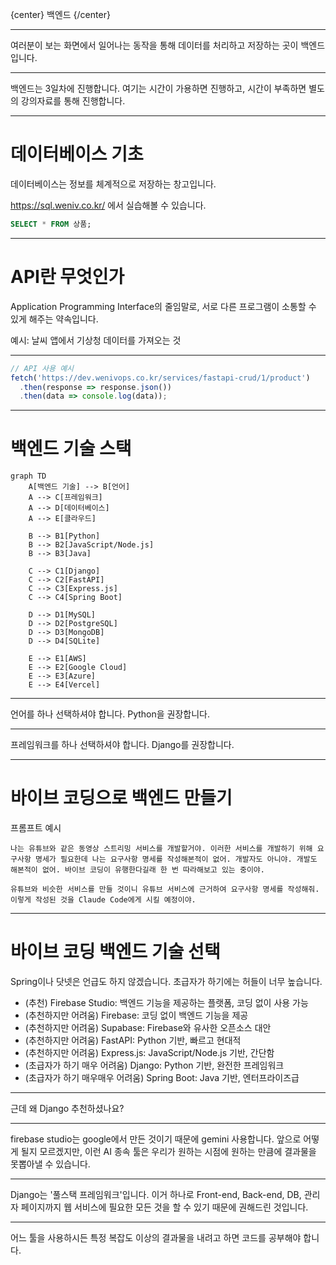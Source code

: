 {center}
백엔드
{/center}

---

여러분이 보는 화면에서 일어나는 동작을 통해 데이터를 처리하고 저장하는 곳이 백엔드입니다.

---

백엔드는 3일차에 진행합니다. 여기는 시간이 가용하면 진행하고, 시간이 부족하면 별도의 강의자료를 통해 진행합니다.

---

# 데이터베이스 기초

데이터베이스는 정보를 체계적으로 저장하는 창고입니다.

https://sql.weniv.co.kr/ 에서 실습해볼 수 있습니다.

```sql
SELECT * FROM 상품;
```

---

# API란 무엇인가

Application Programming Interface의 줄임말로, 서로 다른 프로그램이 소통할 수 있게 해주는 약속입니다.

예시: 날씨 앱에서 기상청 데이터를 가져오는 것

---

```javascript
// API 사용 예시
fetch('https://dev.wenivops.co.kr/services/fastapi-crud/1/product')
  .then(response => response.json())
  .then(data => console.log(data));
```

---

# 백엔드 기술 스택

```mermaid
graph TD
    A[백엔드 기술] --> B[언어]
    A --> C[프레임워크]
    A --> D[데이터베이스]
    A --> E[클라우드]
    
    B --> B1[Python]
    B --> B2[JavaScript/Node.js]
    B --> B3[Java]
    
    C --> C1[Django]
    C --> C2[FastAPI]
    C --> C3[Express.js]
    C --> C4[Spring Boot]
    
    D --> D1[MySQL]
    D --> D2[PostgreSQL]
    D --> D3[MongoDB]
    D --> D4[SQLite]
    
    E --> E1[AWS]
    E --> E2[Google Cloud]
    E --> E3[Azure]
    E --> E4[Vercel]
```

---

언어를 하나 선택하셔야 합니다. Python을 권장합니다.

---

프레임워크를 하나 선택하셔야 합니다. Django를 권장합니다.

---

# 바이브 코딩으로 백엔드 만들기

프롬프트 예시

```
나는 유튜브와 같은 동영상 스트리밍 서비스를 개발할거야. 이러한 서비스를 개발하기 위해 요구사항 명세가 필요한데 나는 요구사항 명세를 작성해본적이 없어. 개발자도 아니야. 개발도 해본적이 없어. 바이브 코딩이 유행한다길래 한 번 따라해보고 있는 중이야. 

유튜브와 비슷한 서비스를 만들 것이니 유튜브 서비스에 근거하여 요구사항 명세를 작성해줘. 이렇게 작성된 것을 Claude Code에게 시킬 예정이야.
```

---

# 바이브 코딩 백엔드 기술 선택

Spring이나 닷넷은 언급도 하지 않겠습니다. 초급자가 하기에는 허들이 너무 높습니다.

* (추천) Firebase Studio: 백엔드 기능을 제공하는 플랫폼, 코딩 없이 사용 가능
* (추천하지만 어려움) Firebase: 코딩 없이 백엔드 기능을 제공
* (추천하지만 어려움) Supabase: Firebase와 유사한 오픈소스 대안
* (추천하지만 어려움) FastAPI: Python 기반, 빠르고 현대적
* (추천하지만 어려움) Express.js: JavaScript/Node.js 기반, 간단함
* (초급자가 하기 매우 어려움) Django: Python 기반, 완전한 프레임워크
* (초급자가 하기 매우매우 어려움) Spring Boot: Java 기반, 엔터프라이즈급

---

근데 왜 Django 추천하셨나요?

---

firebase studio는 google에서 만든 것이기 때문에 gemini 사용합니다. 앞으로 어떻게 될지 모르겠지만, 이런 AI 종속 툴은 우리가 원하는 시점에 원하는 만큼에 결과물을 못뽑아낼 수 있습니다.

---

Django는 '풀스택 프레임워크'입니다. 이거 하나로 Front-end, Back-end, DB, 관리자 페이지까지 웹 서비스에 필요한 모든 것을 할 수 있기 때문에 권해드린 것입니다.

---

어느 툴을 사용하시든 특정 복잡도 이상의 결과물을 내려고 하면 코드를 공부해야 합니다.